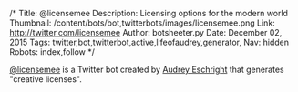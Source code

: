 /*
Title: @licensemee
Description: Licensing options for the modern world
Thumbnail: /content/bots/bot,twitterbots/images/licensemee.png
Link: http://twitter.com/licensemee
Author: botsheeter.py
Date: December 02, 2015
Tags: twitter,bot,twitterbot,active,lifeofaudrey,generator,
Nav: hidden
Robots: index,follow
*/

[@licensemee](https://twitter.com/licensemee) is a Twitter bot created by [Audrey Eschright](https://twitter.com/http://lifeofaudrey.com/) that generates "creative licenses".
